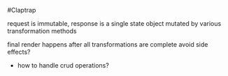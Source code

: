 #Claptrap

request is immutable, response is a single state object mutated by various
transformation methods

final render happens after all transformations are complete
avoid side effects?
- how to handle crud operations?
